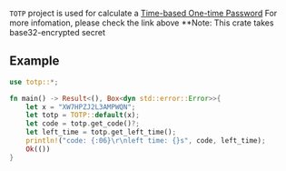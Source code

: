 
`TOTP` project is used for calculate a [Time-based One-time Password](https://en.wikipedia.org/wiki/Time-based_One-time_Password_algorithm)
For more infomation, please check the link above
**Note: This crate takes base32-encrypted secret


## Example

```rust
use totp::*;

fn main() -> Result<(), Box<dyn std::error::Error>>{
    let x = "XW7HPZJ2L3AMPWQN";
    let totp = TOTP::default(x);
    let code = totp.get_code()?;
    let left_time = totp.get_left_time();
    println!("code: {:06}\r\nleft time: {}s", code, left_time);
    Ok(())
}
```
